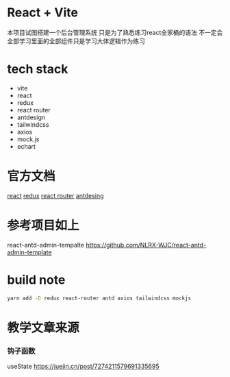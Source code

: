 # React + Vite
本项目试图搭建一个后台管理系统
只是为了熟悉练习react全家桶的语法
不一定会全部学习里面的全部组件只是学习大体逻辑作为练习

# tech stack
- vite
- react
- redux
- react router
- antdesign
- tailwindcss
- axios
- mock.js
- echart


# 官方文档
[react](https://react.dev/)
[redux](https://redux.js.org/)
[react router](https://reactrouter.com/en/main)
[antdesing](https://4x.ant.design/docs/react/introduce-cn#%E5%AE%89%E8%A3%85)

# 参考项目如上

react-antd-admin-tempalte
https://github.com/NLRX-WJC/react-antd-admin-template


# build note

```bash
yarn add -D redux react-router antd axios tailwindcss mockjs
```


# 教学文章来源



### 钩子函数
useState
https://juejin.cn/post/7274211579691335695


